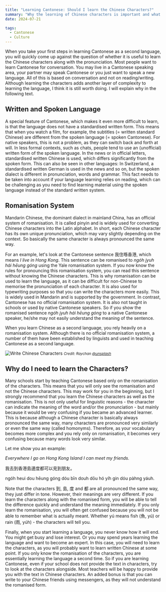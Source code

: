 ```yaml
---
title: "Learning Cantonese: Should I learn the Chinese Characters?"  
summary: "Why the learning of Chinese characters is important and what the benefits are."
date: 2024-07-21

tags:
  - Cantonese
  - Culture
---
```


When you take your first steps in learning Cantonese as a second language, you will quickly come up against the question of whether it is useful to learn the Chinese characters along with the pronunciation. Most people want to learn Cantonese for conversation. You may live in a Cantonese speaking area, your partner may speak Cantonese or you just want to speak a new language. All of this is based on conversation and not on reading/writing. Although learning the characters adds another layer of complexity to learning the language, I think it is still worth doing. I will explain why in the following text.

## Written and Spoken Language

A special feature of Cantonese, which makes it even more difficult to learn, is that the language does not have a standardised written form. This means that when you watch a film, for example, the subtitles (= written standard Chinese) are different from the spoken language (= spoken Cantonese). For native speakers, this is not a problem, as they can switch back and forth at will. In less formal contexts, such as chats, people tend to use an (unofficial) written form of the spoken language. In the news or in official letters, standardised written Chinese is used, which differs significantly from the spoken form. This can also be seen in other languages: In Switzerland, a standardised written German is used in the news and so on, but the spoken dialect is different in pronunciation, words and grammar. 
This fact needs to be taken into account if your language learning relies on reading, which can be challenging as you need to find learning material using the spoken language instead of the standard written system.

## Romanisation System

Mandarin Chinese, the dominant dialect in mainland China, has an official system of romanisation. It is called pinyin and is widely used for converting Chinese characters into the Latin alphabet. In short, each Chinese character has its own unique pronunciation, which may vary slightly depending on the context. So basically the same character is always pronounced the same way. 

For an example, let's look at the Cantonese sentence 我住喺香港, which means *I live in Hong Kong*. This sentence can be romanised to *ngóh jyuh hái hēung góng* using the Yale romanisation system. If you now know the rules for pronouncing this romanisation system, you can read this sentence without knowing the Chinese characters. This is why romanisation can be used to learn the language, as it can be difficult for non-Chinese to memorise the pronunciation of each character. It is also used for typewriting purposes so that you can write the characters more easily. This is widely used in Mandarin and is supported by the government. In contrast, Cantonese has no official romanisation system. It is also not taught in schools or used by native Cantonese speakers. So if you show the romanised sentence *ngóh jyuh hái hēung góng* to a native Cantonese speaker, he/she may not easily understand the meaning of the sentence.

When you learn Chinese as a second language, you rely heavily on a romanisation system. Although there is no official romanisation system, a number of them have been established by linguists and used in teaching Cantonese as a second language.

![Write Chinese Characters](/images/calligraphy.jpg)
<small>*Credit: Raychan [@unsplash](https://unsplash.com/de/fotos/schwarz-weisses-kanji-kalligrafie-poster-auf-schwarzem-tisch-cKDOH_R74tA)*</small>

## Why do I need to learn the Characters?

Many schools start by teaching Cantonese based only on the romanisation of the characters. This means that you will only see the romanisation and not the Chinese characters. This may work for you in the beginning, but I strongly recommend that you learn the Chinese characters as well as the romanisation. This is not only useful for linguistic reasons - the character can indicate the meaning of the word and/or the pronunciation - but mainly because it would be very confusing if you became an advanced learner. This is because although a Chinese character is basically always pronounced the same way, many characters are pronounced very similarly or even the same way (called homonyms). Therefore, as your vocabulary becomes more complex and you rely only on romanisation, it becomes very confusing because many words look very similar.

Let me show you an example:

*Everywhere I go on Hong Kong Island I can meet my friends.*

我去到香港島邊度都可以見到朋友。

ngóh heui dou hēung góng dóu bīn douh dōu hó yíh gin dóu pàhng yáuh.

Note that the characters 到, 島, 度 and 都 are all pronounced the same way, they just differ in tone. However, their meanings are very different. If you learn the characters along with the romanised form, you will be able to tell the difference quickly and understand the meaning immediately. If you only learn the romanisation, you will often get confused because you will not be able to remember what is actually meant. Whether yú means fish (魚, yú) or rain (雨, yúh) - the characters will tell you.

Finally, when you start learning a language, you never know how it will end. You might get busy and lose interest. Or you may spend years learning the language and want to become an expert. In this case, you will need to learn the characters, as you will probably want to learn written Chinese at some point. If you only know the romanisation of the characters, you are essentially learning the language a second time. So if you are learning Cantonese, even if your school does not provide the text in characters, try to look at the characters alongside. Most teachers will be happy to provide you with the text in Chinese characters. An added bonus is that you can write to your Chinese friends using messengers, as they will not understand the romanised form.